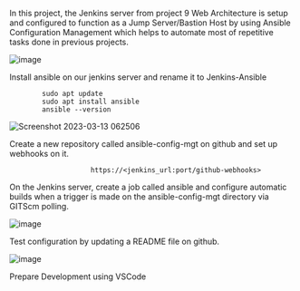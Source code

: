 

In this project, the Jenkins server from project 9 Web Architecture is setup and configured to function as a Jump Server/Bastion Host by using Ansible Configuration Management which helps to automate most of repetitive tasks done in previous projects.

![image](https://user-images.githubusercontent.com/122198373/224672578-711f35c8-0040-46a7-9441-948e66c974cd.png)

Install ansible on our jenkins server and rename it to Jenkins-Ansible

            sudo apt update
            sudo apt install ansible
            ansible --version





![Screenshot 2023-03-13 062506](https://user-images.githubusercontent.com/122198373/224675271-13d19eb4-8844-4a6e-877f-f66c5e0d4a0c.png)



Create a new repository called ansible-config-mgt on github and set up webhooks on it.



                        https://<jenkins_url:port/github-webhooks>
                        

On the Jenkins server, create a job called ansible and configure automatic builds when a trigger is made on the ansible-config-mgt directory via GITScm polling.







![image](https://user-images.githubusercontent.com/122198373/224833383-c71f4e21-3222-4394-afc9-328fcb007d8f.png)




Test configuration by updating a README file on github.



![image](https://user-images.githubusercontent.com/122198373/224837028-818c4f04-1f44-4c94-a61e-15c14672a48d.png)





Prepare Development using VSCode



